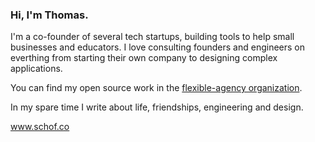 ### Hi, I'm Thomas.

I'm a co-founder of several tech startups, building tools to help small businesses and educators. I love consulting founders and engineers on everthing from starting their own company to designing complex applications.

You can find my open source work in the [flexible-agency organization](https://github.com/flexible-agency).

In my spare time I write about life, friendships, engineering and design.

www.schof.co

